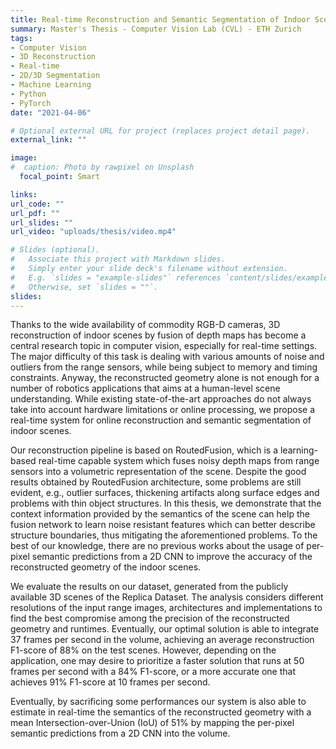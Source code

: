```yaml
---
title: Real-time Reconstruction and Semantic Segmentation of Indoor Scenes 
summary: Master's Thesis - Computer Vision Lab (CVL) - ETH Zurich
tags:
- Computer Vision
- 3D Reconstruction
- Real-time
- 2D/3D Segmentation
- Machine Learning
- Python
- PyTorch
date: "2021-04-06"

# Optional external URL for project (replaces project detail page).
external_link: ""

image:
#  caption: Photo by rawpixel on Unsplash
  focal_point: Smart

links:
url_code: ""
url_pdf: ""
url_slides: ""
url_video: "uploads/thesis/video.mp4"

# Slides (optional).
#   Associate this project with Markdown slides.
#   Simply enter your slide deck's filename without extension.
#   E.g. `slides = "example-slides"` references `content/slides/example-slides.md`.
#   Otherwise, set `slides = ""`.
slides: 
---
```


Thanks to the wide availability of commodity RGB-D cameras, 3D reconstruction of indoor scenes by fusion of depth maps has become a central research topic in computer vision, especially for real-time settings. The major difficulty of this task is dealing with various amounts of noise and outliers from the range sensors, while being subject to memory and timing constraints. Anyway, the reconstructed geometry alone is not enough for a number of robotics applications that aims at a human-level scene understanding. While existing state-of-the-art approaches do not always take into account hardware limitations or online processing, we propose a real-time system for online reconstruction and semantic segmentation of indoor scenes.

Our reconstruction pipeline is based on RoutedFusion, which is a learning-based real-time capable system which fuses noisy depth maps from range sensors into a volumetric representation of the scene. Despite the good results obtained by RoutedFusion architecture, some problems are still evident, e.g., outlier surfaces, thickening artifacts along surface edges and problems with thin object structures. In this thesis, we demonstrate that the context information provided by the semantics of the scene can help the fusion network to learn noise resistant features which can better describe structure boundaries, thus mitigating the aforementioned problems. To the best of our knowledge, there are no previous works about the usage of per-pixel semantic predictions from a 2D CNN to improve the accuracy of the reconstructed geometry of the indoor scenes. 

We evaluate the results on our dataset, generated from the publicly available 3D scenes of the Replica Dataset. The analysis considers different resolutions of the input range images, architectures and implementations to find the best compromise among the precision of the reconstructed geometry and runtimes. Eventually, our optimal solution is able to integrate 37 frames per second in the volume, achieving an average reconstruction F1-score of 88% on the test scenes. However, depending on the application, one may desire to prioritize a faster solution that runs at 50 frames per second with a 84% F1-score, or a more accurate one that achieves 91\% F1-score at 10 frames per second. 

Eventually, by sacrificing some performances our system is also able to estimate in real-time the semantics of the reconstructed geometry with a mean Intersection-over-Union (IoU) of 51% by mapping the per-pixel semantic predictions from a 2D CNN into the volume.
